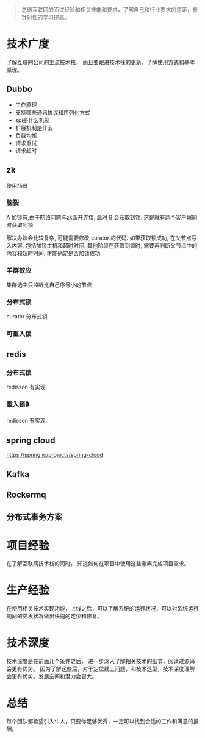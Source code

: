 > 总结互联网的面试经验和相关技能和要求，了解自己和行业要求的差距，有针对性的学习提高。

# 技术广度
了解互联网公司的主流技术栈， 而且要跟进技术栈的更新，了解使用方式和基本原理。

## Dubbo
- 工作原理
- 支持哪些通讯协议和序列化方式
- spi是什么机制
- 扩展机制是什么
- 负载均衡
- 请求重试
- 请求超时

## zk
使用场景
### 脑裂
A 加锁有,由于网络问题与zk断开连接, 此时 B 会获取到锁. 这是就有两个客户端同时获取到锁.

解决办法会比较复杂, 可能需要修改 curator 的代码. 如果获取锁成功, 在父节点写入内容, 包括加锁主机和超时时间.
其他阶段在获取到锁时, 需要再判断父节点中的内容和超时时间, 才能确定是否加锁成功.
 
### 羊群效应
集群选主只监听比自己序号小的节点
### 分布式锁
curator 分布式锁
### 可重入锁

## redis
### 分布式锁
redisson 有实现.
### 重入锁🔒
redisson 有实现.

## spring cloud
https://spring.io/projects/spring-cloud

## Kafka


## Rockermq

## 分布式事务方案

# 项目经验
在了解互联网技术栈的同时， 知道如何在项目中使用这些激素完成项目需求。

# 生产经验
在使用相关技术实现功能，上线之后，可以了解系统的运行状况，可以对系统运行期间的突发状况做出快速的定位和修复。

# 技术深度
技术深度是在前面几个条件之后， 进一步深入了解相关技术的细节，阅读过源码会更有优势。
因为了解这些后，对于定位线上问题，和技术选型，技术深度理解会更有优势。发展空间和潜力会更大。



# 总结
每个团队都希望引入牛人，只要你足够优秀，一定可以找到合适的工作和满意的报酬。
